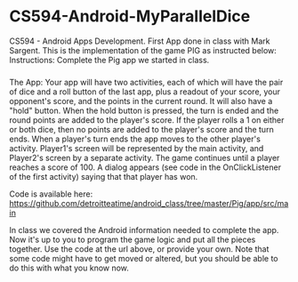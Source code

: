# CS594-Android-MyParallelDice
CS594 - Android Apps Development. First App done in class with Mark Sargent.
This is the implementation of the game PIG as instructed below:
Instructions: Complete the Pig app we started in class.
###
The App: Your app will have two activities, each of which will have the pair of dice and a roll button of the last app, 
plus a readout of your score, your opponent's score, and the points in the current round. It will also have a "hold" button. 
When the hold button is pressed, the turn is ended and the round points are added to the player's score. If the player rolls 
a 1 on either or both dice, then no points are added to the player's score and the turn ends. When a player's turn ends the app 
moves to the other player's activity. Player1's screen will be represented by the main activity, and Player2's screen by a 
separate activity. The game continues until a player reaches a score of 100. A dialog appears (see code in the OnClickListener 
of the first activity) saying that that player has won. 

Code is available here: https://github.com/detroitteatime/android_class/tree/master/Pig/app/src/main

In class we covered the Android information needed to complete the app. Now it's up to you to program the game logic and put 
all the pieces together.  Use the code at the url above, or provide your own. Note that some code might have to get moved or 
altered, but you should be able to do this with what you know now. 
###
